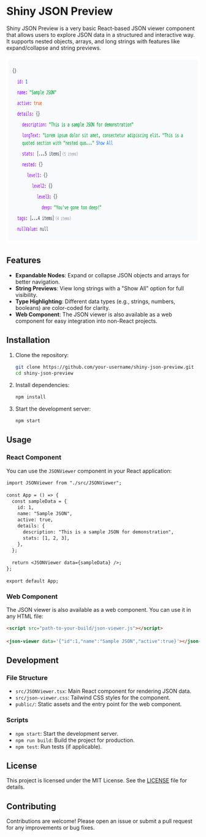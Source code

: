 # Shiny JSON Preview

Shiny JSON Preview is a very basic React-based JSON viewer component that allows users to explore JSON data in a structured and interactive way. It supports nested objects, arrays, and long strings with features like expand/collapse and string previews.

<img src="screenshot.png" alt="Shiny JSON Preview Screenshot" width="789" height="487"/>

## Features

- **Expandable Nodes**: Expand or collapse JSON objects and arrays for better navigation.
- **String Previews**: View long strings with a "Show All" option for full visibility.
- **Type Highlighting**: Different data types (e.g., strings, numbers, booleans) are color-coded for clarity.
- **Web Component**: The JSON viewer is also available as a web component for easy integration into non-React projects.

## Installation

1. Clone the repository:
   ```bash
   git clone https://github.com/your-username/shiny-json-preview.git
   cd shiny-json-preview
   ```

2. Install dependencies:
   ```bash
   npm install
   ```

3. Start the development server:
   ```bash
   npm start
   ```

## Usage

### React Component

You can use the `JSONViewer` component in your React application:

```tsx
import JSONViewer from "./src/JSONViewer";

const App = () => {
  const sampleData = {
    id: 1,
    name: "Sample JSON",
    active: true,
    details: {
      description: "This is a sample JSON for demonstration",
      stats: [1, 2, 3],
    },
  };

  return <JSONViewer data={sampleData} />;
};

export default App;
```

### Web Component

The JSON viewer is also available as a web component. You can use it in any HTML file:

```html
<script src="path-to-your-build/json-viewer.js"></script>

<json-viewer data='{"id":1,"name":"Sample JSON","active":true}'></json-viewer>
```

## Development

### File Structure

- `src/JSONViewer.tsx`: Main React component for rendering JSON data.
- `src/json-viewer.css`: Tailwind CSS styles for the component.
- `public/`: Static assets and the entry point for the web component.

### Scripts

- `npm start`: Start the development server.
- `npm run build`: Build the project for production.
- `npm test`: Run tests (if applicable).

## License

This project is licensed under the MIT License. See the [LICENSE](LICENSE) file for details.

## Contributing

Contributions are welcome! Please open an issue or submit a pull request for any improvements or bug fixes.
